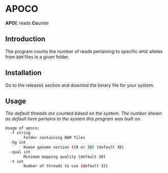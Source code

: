 # APOCO #

**APO**E reads **Co**unter

## Introduction ##

The program counts the number of reads pertaining to specific `APOE` alleles from `BAM` files in a given folder.

## Installation ##

Go to the releases section and downlod the binary file for your system.

## Usage ##

*The default threads are counted based on the system. The number shown as default here pertains to the system this program was built on.*

```bash
Usage of apoco:
  -f string
        Folder containing BAM files
  -hg int
        Human genome version (19 or 38) (default 38)
  -qual int
        Minimum mapping quality (default 30)
  -t int
        Number of threads to use (default 32)
```